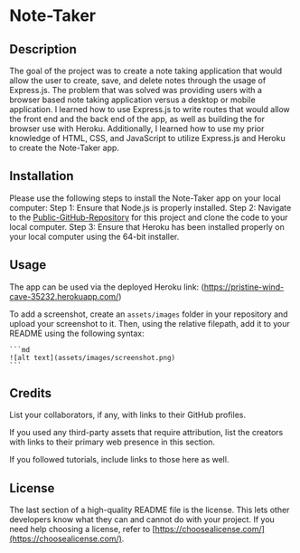 # Note-Taker

## Description

The goal of the project was to create a note taking application that would allow the user to create, save, and delete notes through the usage of Express.js. The problem that was solved was providing users with a browser based note taking application versus a desktop or mobile application. I learned how to use Express.js to write routes that would allow the front end and the back end of the app, as well as building the for browser use with Heroku. Additionally, I learned how to use my prior knowledge of HTML, CSS, and JavaScript to utilize Express.js and Heroku to create the Note-Taker app.

## Installation

Please use the following steps to install the Note-Taker app on your local computer:
Step 1: Ensure that Node.js is properly installed.
Step 2: Navigate to the [Public-GitHub-Repository](https://github.com/AlexandertheGreat491/Note-Taker.git) for this project and clone the code to your local computer.
Step 3: Ensure that Heroku has been installed properly on your local computer using the 64-bit installer.

## Usage

The app can be used via the deployed Heroku link: (https://pristine-wind-cave-35232.herokuapp.com/)

To add a screenshot, create an `assets/images` folder in your repository and upload your screenshot to it. Then, using the relative filepath, add it to your README using the following syntax:

    ```md
    ![alt text](assets/images/screenshot.png)
    ```

## Credits

List your collaborators, if any, with links to their GitHub profiles.

If you used any third-party assets that require attribution, list the creators with links to their primary web presence in this section.

If you followed tutorials, include links to those here as well.

## License

The last section of a high-quality README file is the license. This lets other developers know what they can and cannot do with your project. If you need help choosing a license, refer to [https://choosealicense.com/](https://choosealicense.com/).

